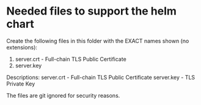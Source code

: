 # Needed files to support the helm chart
Create the following files in this folder with the EXACT names shown (no extensions):
1. server.crt - Full-chain TLS Public Certificate
2. server.key

Descriptions:
server.crt - Full-chain TLS Public Certificate
server.key - TLS Private Key

The files are git ignored for security reasons.
